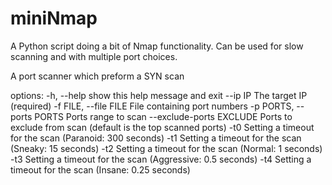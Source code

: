 # miniNmap
A Python script doing a bit of Nmap functionality. Can be used for slow scanning and with multiple port choices.

A port scanner which preform a SYN scan

options:
	-h, --help                show this help message and exit
  --ip IP                   The target IP (required)
  -f FILE, --file FILE      File containing port numbers
  -p PORTS, --ports PORTS   Ports range to scan
  --exclude-ports EXCLUDE   Ports to exclude from scan (default is the top scanned ports)
  -t0                       Setting a timeout for the scan (Paranoid: 300 seconds)
  -t1                       Setting a timeout for the scan (Sneaky: 15 seconds)
  -t2                       Setting a timeout for the scan (Normal: 1 seconds)
  -t3                       Setting a timeout for the scan (Aggressive: 0.5 seconds)
  -t4                       Setting a timeout for the scan (Insane: 0.25 seconds)
